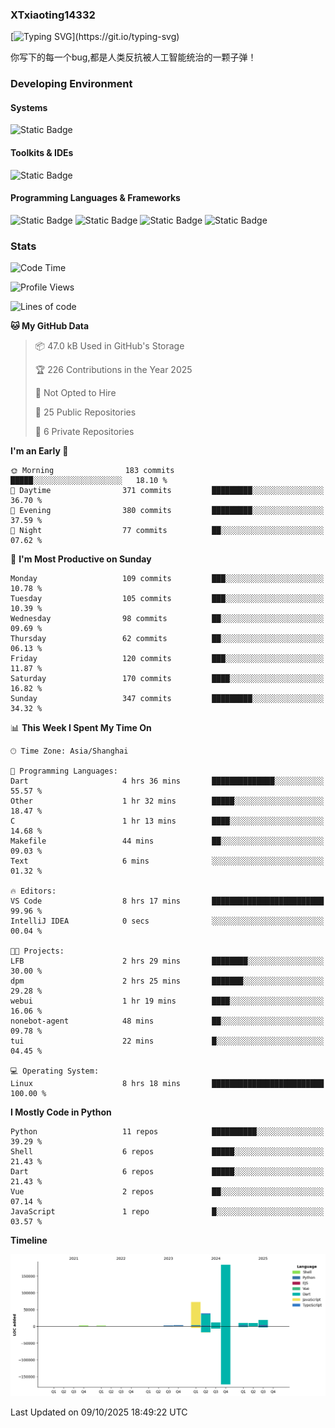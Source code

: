 ### XTxiaoting14332

[![Typing SVG](https://readme-typing-svg.herokuapp.com?font=JetBrians+Mono&pause=1000&random=false&width=435&lines=Hello+World!)](https://git.io/typing-svg)

你写下的每一个bug,都是人类反抗被人工智能统治的一颗子弹！

### Developing Environment

#### Systems

![Static Badge](https://img.shields.io/badge/Ubuntu-%20?style=flat-square&logo=ubuntu&logoColor=white&color=E34F26)

#### Toolkits & IDEs

![Static Badge](https://img.shields.io/badge/Visual%20Studio%20Code-%20?style=flat-square&logo=visualstudiocode&logoColor=white&color=blue)

#### Programming Languages & Frameworks

![Static Badge](https://img.shields.io/badge/Dart-%20?style=flat-square&logo=dart&logoColor=white&color=0175C2)
![Static Badge](https://img.shields.io/badge/Flutter-%20?style=flat-square&logo=flutter&logoColor=white&color=02569B)
![Static Badge](https://img.shields.io/badge/Python-%20?style=flat-square&logo=python&logoColor=white&color=E7A781)
![Static Badge](https://img.shields.io/badge/Bash%20Shell-%20?style=flat-square&logo=shell&logoColor=white&color=49D868)

### Stats

<!--START_SECTION:waka-->
![Code Time](http://img.shields.io/badge/Code%20Time-451%20hrs%2056%20mins-blue)

![Profile Views](http://img.shields.io/badge/Profile%20Views-0-blue)

![Lines of code](https://img.shields.io/badge/From%20Hello%20World%20I%27ve%20Written-354.8%20thousand%20lines%20of%20code-blue)

**🐱 My GitHub Data** 

> 📦 47.0 kB Used in GitHub's Storage 
 > 
> 🏆 226 Contributions in the Year 2025
 > 
> 🚫 Not Opted to Hire
 > 
> 📜 25 Public Repositories 
 > 
> 🔑 6 Private Repositories 
 > 
**I'm an Early 🐤** 

```text
🌞 Morning                183 commits         █████░░░░░░░░░░░░░░░░░░░░   18.10 % 
🌆 Daytime                371 commits         █████████░░░░░░░░░░░░░░░░   36.70 % 
🌃 Evening                380 commits         █████████░░░░░░░░░░░░░░░░   37.59 % 
🌙 Night                  77 commits          ██░░░░░░░░░░░░░░░░░░░░░░░   07.62 % 
```
📅 **I'm Most Productive on Sunday** 

```text
Monday                   109 commits         ███░░░░░░░░░░░░░░░░░░░░░░   10.78 % 
Tuesday                  105 commits         ███░░░░░░░░░░░░░░░░░░░░░░   10.39 % 
Wednesday                98 commits          ██░░░░░░░░░░░░░░░░░░░░░░░   09.69 % 
Thursday                 62 commits          ██░░░░░░░░░░░░░░░░░░░░░░░   06.13 % 
Friday                   120 commits         ███░░░░░░░░░░░░░░░░░░░░░░   11.87 % 
Saturday                 170 commits         ████░░░░░░░░░░░░░░░░░░░░░   16.82 % 
Sunday                   347 commits         █████████░░░░░░░░░░░░░░░░   34.32 % 
```


📊 **This Week I Spent My Time On** 

```text
🕑︎ Time Zone: Asia/Shanghai

💬 Programming Languages: 
Dart                     4 hrs 36 mins       ██████████████░░░░░░░░░░░   55.57 % 
Other                    1 hr 32 mins        █████░░░░░░░░░░░░░░░░░░░░   18.47 % 
C                        1 hr 13 mins        ████░░░░░░░░░░░░░░░░░░░░░   14.68 % 
Makefile                 44 mins             ██░░░░░░░░░░░░░░░░░░░░░░░   09.03 % 
Text                     6 mins              ░░░░░░░░░░░░░░░░░░░░░░░░░   01.32 % 

🔥 Editors: 
VS Code                  8 hrs 17 mins       █████████████████████████   99.96 % 
IntelliJ IDEA            0 secs              ░░░░░░░░░░░░░░░░░░░░░░░░░   00.04 % 

🐱‍💻 Projects: 
LFB                      2 hrs 29 mins       ████████░░░░░░░░░░░░░░░░░   30.00 % 
dpm                      2 hrs 25 mins       ███████░░░░░░░░░░░░░░░░░░   29.28 % 
webui                    1 hr 19 mins        ████░░░░░░░░░░░░░░░░░░░░░   16.06 % 
nonebot-agent            48 mins             ██░░░░░░░░░░░░░░░░░░░░░░░   09.78 % 
tui                      22 mins             █░░░░░░░░░░░░░░░░░░░░░░░░   04.45 % 

💻 Operating System: 
Linux                    8 hrs 18 mins       █████████████████████████   100.00 % 
```

**I Mostly Code in Python** 

```text
Python                   11 repos            ██████████░░░░░░░░░░░░░░░   39.29 % 
Shell                    6 repos             █████░░░░░░░░░░░░░░░░░░░░   21.43 % 
Dart                     6 repos             █████░░░░░░░░░░░░░░░░░░░░   21.43 % 
Vue                      2 repos             ██░░░░░░░░░░░░░░░░░░░░░░░   07.14 % 
JavaScript               1 repo              █░░░░░░░░░░░░░░░░░░░░░░░░   03.57 % 
```



**Timeline**

![Lines of Code chart](https://raw.githubusercontent.com/XTxiaoting14332/XTxiaoting14332/main/assets/bar_graph.png)


 Last Updated on 09/10/2025 18:49:22 UTC
<!--END_SECTION:waka-->